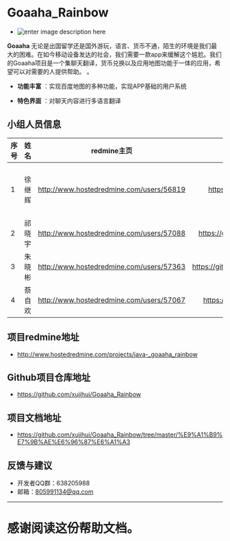 ﻿# Goaaha_Rainbow
- ![enter image description here](https://github.com/xujihui/Goaaha_Rainbow/blob/master/logo2.0.png)

**Goaaha**   无论是出国留学还是国外游玩，语言、货币不通，陌生的环境是我们最大的困难。在如今移动设备发达的社会，我们需要一款app来缓解这个尴尬。我们的Goaaha项目是一个集聊天翻译，货币兑换以及应用地图功能于一体的应用，希望可以对需要的人提供帮助。
。
 
- **功能丰富** ：实现百度地图的多种功能，实现APP基础的用户系统

- **特色界面** ：对聊天内容进行多语言翻译

## 小组人员信息


| 序号      |     姓名 |   redmine主页   |github主页|角色|
| :-------- | --------:| :------: |:------: |:------: |
| 1 | 徐继辉| http://www.hostedredmine.com/users/56819 |https://github.com/xujihui|项目经理、UI、开发|
| 2 | 祁晓宇| http://www.hostedredmine.com/users/57088 |https://github.com/qixiaoyu233|开发、测试|
| 3 | 朱晓彬| http://www.hostedredmine.com/users/57363 |https://github.com/sumozhuxiaobin|产品、开发|
| 4 | 蔡自欢| http://www.hostedredmine.com/users/57067 |https://github.com/caizihuan|开发、测试|

## 项目redmine地址
- http://www.hostedredmine.com/projects/java-_goaaha_rainbow
## Github项目仓库地址
- https://github.com/xujihui/Goaaha_Rainbow
## 项目文档地址
- https://github.com/xujihui/Goaaha_Rainbow/tree/master/%E9%A1%B9%E7%9B%AE%E6%96%87%E6%A1%A3
## 反馈与建议
- 开发者QQ群：638205988
- 邮箱：805991134@qq.com



---------
感谢阅读这份帮助文档。
=======
